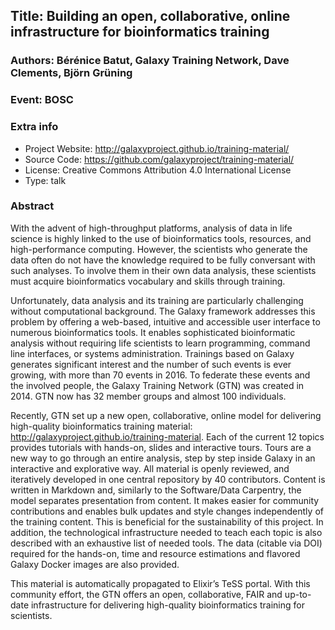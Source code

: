 ## Title: Building an open, collaborative, online infrastructure for bioinformatics training

### Authors: Bérénice Batut, Galaxy Training Network, Dave Clements, Björn Grüning
### Event: BOSC

### Extra info

- Project Website: http://galaxyproject.github.io/training-material/
- Source Code: https://github.com/galaxyproject/training-material/
- License: Creative Commons Attribution 4.0 International License
- Type: talk
 
### Abstract
With the advent of high-throughput platforms, analysis of data in life science is highly linked to the use of bioinformatics tools, resources, and high-performance computing. However, the scientists who generate the data often do not have the knowledge required to be fully conversant with such analyses. To involve them in their own data analysis, these scientists must acquire bioinformatics vocabulary and skills through training.

Unfortunately, data analysis and its training are particularly challenging without computational background. The Galaxy framework addresses this problem by offering a web-based, intuitive and accessible user interface to numerous bioinformatics tools. It enables sophisticated bioinformatic analysis without requiring life scientists to learn programming, command line interfaces, or systems administration.
Trainings based on Galaxy generates significant interest and the number of such events is ever growing, with more than 70 events in 2016. To federate these events and the involved people, the Galaxy Training Network (GTN) was created in 2014. GTN now has 32 member groups and almost 100 individuals.

Recently, GTN set up a new open, collaborative, online model for delivering high-quality bioinformatics training material: http://galaxyproject.github.io/training-material. Each of the current 12 topics provides tutorials with hands-on, slides and interactive tours. Tours are a new way to go through an entire analysis, step by step inside Galaxy in an interactive and explorative way. All material is openly reviewed, and iteratively developed in one central repository by 40 contributors. Content is written in Markdown and, similarly to the Software/Data Carpentry, the model separates presentation from content. It makes easier for community contributions and enables bulk updates and style changes independently of the training content. This is beneficial for the sustainability of this project. In addition, the technological infrastructure needed to teach each topic is also described with an exhaustive list of needed tools. The data (citable via DOI) required for the hands-on, time and resource estimations and flavored Galaxy Docker images are also provided.

This material is automatically propagated to Elixir’s TeSS portal. With this community effort, the GTN offers an open, collaborative, FAIR and up-to-date infrastructure for delivering high-quality bioinformatics training for scientists.
